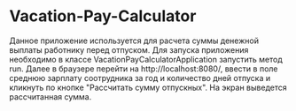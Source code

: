 # Vacation-Pay-Calculator
Данное приложение используется для расчета суммы денежной выплаты работнику перед отпуском.
Для запуска приложения необходимо в классе VacationPayCalculatorApplication запустить метод run. 
Далее в браузере перейти на http://localhost:8080/, ввести в поле среднюю зарплату соотрудника за год и количество дней отпуска и кликнуть по кнопке "Рассчитать сумму отпускных".
На экран выведется рассчитанная сумма.

